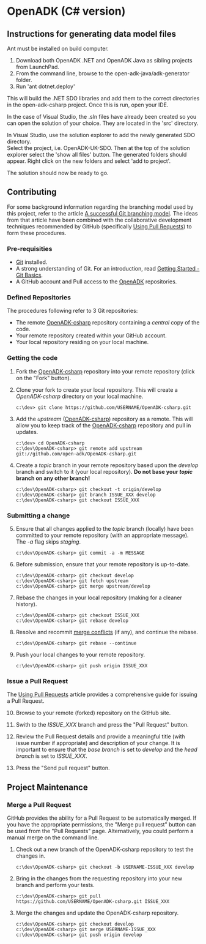 OpenADK (C# version)
====================

Instructions for generating data model files
--------------------------------------------

Ant must be installed on build computer.

1. Download both OpenADK .NET and OpenADK Java as sibling projects from LaunchPad.
2. From the command line, browse to the open-adk-java/adk-generator folder.
3. Run 'ant dotnet.deploy'

This will build the .NET SDO libraries and add them to the correct directories in the open-adk-csharp project. Once this is run, open your IDE. 

In the case of Visual Studio, the .sln files have already been created so you can open the solution of your choice. They are located in the 'src' directory.

In Visual Studio, use the solution explorer to add the newly generated SDO directory.  
Select the project, i.e. OpenADK-UK-SDO. Then at the top of the solution explorer select the 'show all files' button. The generated folders should appear. Right click on the new folders and select 'add to project'.

The solution should now be ready to go.

Contributing
------------

For some background information regarding the branching model used by this project, refer to the article [A successful Git branching model][1]. The ideas from that article have been combined with the collaborative development techniques recommended by GitHub (specifically [Using Pull Requests][2]) to form these procedures.

### Pre-requisities ###

* [Git][3] installed.
* A strong understanding of Git. For an introduction, read [Getting Started - Git Basics][4].
* A GitHub account and Pull access to the [OpenADK][5] repositories.

### Defined Repositories ###

The procedures following refer to 3 Git repositories:

* The remote [OpenADK-csharp][8] repository containing a _central_ copy of the code.
* Your remote repository created within your GitHub account.
* Your local repository residing on your local machine.

### Getting the code ###

1. Fork the [OpenADK-csharp][8] repository into your remote repository (click on the "Fork" button).
2. Clone your fork to create your local repository. This will create a _OpenADK-csharp_ directory on your local machine.

    ```dos
    c:\dev> git clone https://github.com/USERNAME/OpenADK-csharp.git
    ```

3. Add the _upstream_ ([OpenADK-csharp][8]) repository as a remote. This will allow you to keep track of the [OpenADK-csharp][8] repository and pull in updates.

    ```dos
    c:\dev> cd OpenADK-csharp
    c:\dev\OpenADK-csharp> git remote add upstream git://github.com/open-adk/OpenADK-csharp.git
    ```

4. Create a _topic_ branch in your remote repository based upon the _develop_ branch and switch to it (your local repository). __Do not base your _topic_ branch on any other branch!__

    ```dos
    c:\dev\OpenADK-csharp> git checkout -t origin/develop
    c:\dev\OpenADK-csharp> git branch ISSUE_XXX develop
    c:\dev\OpenADK-csharp> git checkout ISSUE_XXX
    ```

### Submitting a change ###

5. Ensure that all changes applied to the _topic_ branch (locally) have been committed to your remote repository (with an appropriate message). The _-a_ flag skips _staging_.

    ```dos
    c:\dev\OpenADK-csharp> git commit -a -m MESSAGE
    ```

6. Before submission, ensure that your remote repository is up-to-date.

    ```dos
    c:\dev\OpenADK-csharp> git checkout develop
    c:\dev\OpenADK-csharp> git fetch upstream
    c:\dev\OpenADK-csharp> git merge upstream/develop
    ```

7. Rebase the changes in your local repository (making for a cleaner history).

    ```dos
    c:\dev\OpenADK-csharp> git checkout ISSUE_XXX
    c:\dev\OpenADK-csharp> git rebase develop
    ```

8. Resolve and recommit [merge conflicts][7] (if any), and continue the rebase.

    ```dos
    c:\dev\OpenADK-csharp> git rebase --continue
    ```

9. Push your local changes to your remote repository.

    ```dos
    c:\dev\OpenADK-csharp> git push origin ISSUE_XXX
    ```

### Issue a Pull Request ###

The [Using Pull Requests][2] article provides a comprehensive guide for issuing a Pull Request.

10. Browse to your remote (forked) repository on the GitHub site.

11. Swith to the _ISSUE_XXX_ branch and press the "Pull Request" button.

12. Review the Pull Request details and provide a meaningful title (with issue number if appropriate) and description of your change. It is important to ensure that the _base branch_ is set to _develop_ and the _head branch_ is set to _ISSUE_XXX_.

13. Press the "Send pull request" button.

Project Maintenance
-------------------

### Merge a Pull Request ###

GitHub provides the ability for a Pull Request to be automatically merged. If you have the appropriate permissions, the "Merge pull request" button can be used from the "Pull Requests" page. Alternatively, you could perform a manual merge on the command line.

1. Check out a new branch of the OpenADK-csharp repository to test the changes in.

    ```dos
    c:\dev\OpenADK-csharp> git checkout -b USERNAME-ISSUE_XXX develop
    ```

2. Bring in the changes from the requesting repository into your new branch and perform your tests.

    ```dos
    c:\dev\OpenADK-csharp> git pull https://github.com/USERNAME/OpenADK-csharp.git ISSUE_XXX
    ```

3. Merge the changes and update the OpenADK-csharp repository.

    ```dos
    c:\dev\OpenADK-csharp> git checkout develop
    c:\dev\OpenADK-csharp> git merge USERNAME-ISSUE_XXX
    c:\dev\OpenADK-csharp> git push origin develop
    ```

[1]: http://nvie.com/posts/a-successful-git-branching-model
[2]: https://help.github.com/articles/using-pull-requests
[3]: http://git-scm.com/downloads
[4]: http://git-scm.com/book/en/Getting-Started-Git-Basics
[5]: https://github.com/organizations/open-adk
[6]: forkButton.png "Fork"
[7]: http://git-scm.com/book/en/Git-Branching-Basic-Branching-and-Merging#Basic-Merge-Conflicts
[8]: https://github.com/open-adk/OpenADK-csharp
[9]: http://symfony.com/doc/current/contributing/code/patches.html
